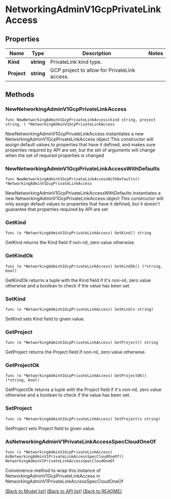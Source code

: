 # NetworkingAdminV1GcpPrivateLinkAccess

## Properties

Name | Type | Description | Notes
------------ | ------------- | ------------- | -------------
**Kind** | **string** | PrivateLink kind type. | 
**Project** | **string** | GCP project to allow for PrivateLink access. | 

## Methods

### NewNetworkingAdminV1GcpPrivateLinkAccess

`func NewNetworkingAdminV1GcpPrivateLinkAccess(kind string, project string, ) *NetworkingAdminV1GcpPrivateLinkAccess`

NewNetworkingAdminV1GcpPrivateLinkAccess instantiates a new NetworkingAdminV1GcpPrivateLinkAccess object
This constructor will assign default values to properties that have it defined,
and makes sure properties required by API are set, but the set of arguments
will change when the set of required properties is changed

### NewNetworkingAdminV1GcpPrivateLinkAccessWithDefaults

`func NewNetworkingAdminV1GcpPrivateLinkAccessWithDefaults() *NetworkingAdminV1GcpPrivateLinkAccess`

NewNetworkingAdminV1GcpPrivateLinkAccessWithDefaults instantiates a new NetworkingAdminV1GcpPrivateLinkAccess object
This constructor will only assign default values to properties that have it defined,
but it doesn't guarantee that properties required by API are set

### GetKind

`func (o *NetworkingAdminV1GcpPrivateLinkAccess) GetKind() string`

GetKind returns the Kind field if non-nil, zero value otherwise.

### GetKindOk

`func (o *NetworkingAdminV1GcpPrivateLinkAccess) GetKindOk() (*string, bool)`

GetKindOk returns a tuple with the Kind field if it's non-nil, zero value otherwise
and a boolean to check if the value has been set.

### SetKind

`func (o *NetworkingAdminV1GcpPrivateLinkAccess) SetKind(v string)`

SetKind sets Kind field to given value.


### GetProject

`func (o *NetworkingAdminV1GcpPrivateLinkAccess) GetProject() string`

GetProject returns the Project field if non-nil, zero value otherwise.

### GetProjectOk

`func (o *NetworkingAdminV1GcpPrivateLinkAccess) GetProjectOk() (*string, bool)`

GetProjectOk returns a tuple with the Project field if it's non-nil, zero value otherwise
and a boolean to check if the value has been set.

### SetProject

`func (o *NetworkingAdminV1GcpPrivateLinkAccess) SetProject(v string)`

SetProject sets Project field to given value.



### AsNetworkingAdminV1PrivateLinkAccessSpecCloudOneOf

`func (s *NetworkingAdminV1GcpPrivateLinkAccess) AsNetworkingAdminV1PrivateLinkAccessSpecCloudOneOf() NetworkingAdminV1PrivateLinkAccessSpecCloudOneOf`

Convenience method to wrap this instance of NetworkingAdminV1GcpPrivateLinkAccess in NetworkingAdminV1PrivateLinkAccessSpecCloudOneOf

[[Back to Model list]](../README.md#documentation-for-models) [[Back to API list]](../README.md#documentation-for-api-endpoints) [[Back to README]](../README.md)


